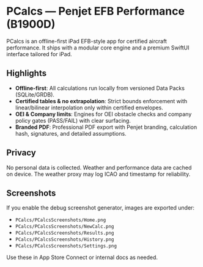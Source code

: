 # PCalcs — Penjet EFB Performance (B1900D)

PCalcs is an offline-first iPad EFB-style app for certified aircraft performance. It ships with a modular core engine and a premium SwiftUI interface tailored for iPad.

## Highlights
- **Offline-first**: All calculations run locally from versioned Data Packs (SQLite/GRDB).
- **Certified tables & no extrapolation**: Strict bounds enforcement with linear/bilinear interpolation only within certified envelopes.
- **OEI & Company limits**: Engines for OEI obstacle checks and company policy gates (PASS/FAIL) with clear surfacing.
- **Branded PDF**: Professional PDF export with Penjet branding, calculation hash, signatures, and detailed assumptions.

## Privacy
No personal data is collected. Weather and performance data are cached on device. The weather proxy may log ICAO and timestamp for reliability.

## Screenshots
If you enable the debug screenshot generator, images are exported under:
- `PCalcs/PCalcsScreenshots/Home.png`
- `PCalcs/PCalcsScreenshots/NewCalc.png`
- `PCalcs/PCalcsScreenshots/Results.png`
- `PCalcs/PCalcsScreenshots/History.png`
- `PCalcs/PCalcsScreenshots/Settings.png`

Use these in App Store Connect or internal docs as needed.